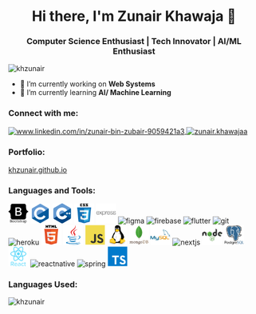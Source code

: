 <h1 align="center">Hi there, I'm Zunair Khawaja 👋</h1>
<h3 align="center">Computer Science Enthusiast | Tech Innovator | AI/ML Enthusiast</h3>

<p align="left">
  <img src="https://komarev.com/ghpvc/?username=khzunair&label=Profile%20views&color=0e75b6&style=flat" alt="khzunair" />
</p>

- 🔭 I’m currently working on **Web Systems**
- 🌱 I’m currently learning **AI/ Machine Learning**

<h3 align="left">Connect with me:</h3>
<p align="left">
  <a href="https://linkedin.com/in/www.linkedin.com/in/zunair-bin-zubair-9059421a3" target="_blank">
    <img align="center" src="https://raw.githubusercontent.com/rahuldkjain/github-profile-readme-generator/master/src/images/icons/Social/linked-in-alt.svg" alt="www.linkedin.com/in/zunair-bin-zubair-9059421a3" height="30" width="40" />
  </a>
  <a href="https://instagram.com/zunair.khawajaa" target="_blank">
    <img align="center" src="https://raw.githubusercontent.com/rahuldkjain/github-profile-readme-generator/master/src/images/icons/Social/instagram.svg" alt="zunair.khawajaa" height="30" width="40" />
  </a>
</p>

<h3 align="left">Portfolio:</h3>
<p align="left">
  <a href="https://khzunair.github.io" target="_blank">khzunair.github.io</a>
</p>

<h3 align="left">Languages and Tools:</h3>
<p align="left">
  <img src="https://raw.githubusercontent.com/devicons/devicon/master/icons/bootstrap/bootstrap-plain-wordmark.svg" alt="bootstrap" width="40" height="40"/>
  <img src="https://raw.githubusercontent.com/devicons/devicon/master/icons/c/c-original.svg" alt="c" width="40" height="40"/>
  <img src="https://raw.githubusercontent.com/devicons/devicon/master/icons/cplusplus/cplusplus-original.svg" alt="cplusplus" width="40" height="40"/>
  <img src="https://raw.githubusercontent.com/devicons/devicon/master/icons/css3/css3-original-wordmark.svg" alt="css3" width="40" height="40"/>
  <img src="https://raw.githubusercontent.com/devicons/devicon/master/icons/express/express-original-wordmark.svg" alt="express" width="40" height="40"/>
  <img src="https://www.vectorlogo.zone/logos/figma/figma-icon.svg" alt="figma" width="40" height="40"/>
  <img src="https://www.vectorlogo.zone/logos/firebase/firebase-icon.svg" alt="firebase" width="40" height="40"/>
  <img src="https://www.vectorlogo.zone/logos/flutterio/flutterio-icon.svg" alt="flutter" width="40" height="40"/>
  <img src="https://www.vectorlogo.zone/logos/git-scm/git-scm-icon.svg" alt="git" width="40" height="40"/>
  <img src="https://www.vectorlogo.zone/logos/heroku/heroku-icon.svg" alt="heroku" width="40" height="40"/>
  <img src="https://raw.githubusercontent.com/devicons/devicon/master/icons/html5/html5-original-wordmark.svg" alt="html5" width="40" height="40"/>
  <img src="https://raw.githubusercontent.com/devicons/devicon/master/icons/java/java-original.svg" alt="java" width="40" height="40"/>
  <img src="https://raw.githubusercontent.com/devicons/devicon/master/icons/javascript/javascript-original.svg" alt="javascript" width="40" height="40"/>
  <img src="https://raw.githubusercontent.com/devicons/devicon/master/icons/linux/linux-original.svg" alt="linux" width="40" height="40"/>
  <img src="https://raw.githubusercontent.com/devicons/devicon/master/icons/mongodb/mongodb-original-wordmark.svg" alt="mongodb" width="40" height="40"/>
  <img src="https://raw.githubusercontent.com/devicons/devicon/master/icons/mysql/mysql-original-wordmark.svg" alt="mysql" width="40" height="40"/>
  <img src="https://cdn.worldvectorlogo.com/logos/nextjs-2.svg" alt="nextjs" width="40" height="40"/>
  <img src="https://raw.githubusercontent.com/devicons/devicon/master/icons/nodejs/nodejs-original-wordmark.svg" alt="nodejs" width="40" height="40"/>
  <img src="https://raw.githubusercontent.com/devicons/devicon/master/icons/postgresql/postgresql-original-wordmark.svg" alt="postgresql" width="40" height="40"/>
  <img src="https://raw.githubusercontent.com/devicons/devicon/master/icons/react/react-original-wordmark.svg" alt="react" width="40" height="40"/>
  <img src="https://reactnative.dev/img/header_logo.svg" alt="reactnative" width="40" height="40"/>
  <img src="https://www.vectorlogo.zone/logos/springio/springio-icon.svg" alt="spring" width="40" height="40"/>
  <img src="https://raw.githubusercontent.com/devicons/devicon/master/icons/typescript/typescript-original.svg" alt="typescript" width="40" height="40"/>
</p>

<h3 align="left">Languages Used:</h3>
<p align="left">
  <img src="https://github-readme-stats.vercel.app/api/top-langs/?username=khzunair&layout=compact&theme=radical" alt="khzunair" />
</p>
